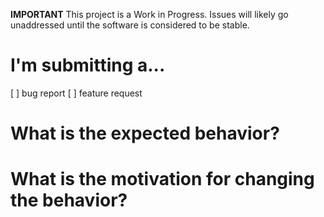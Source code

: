 **IMPORTANT** This project is a Work in Progress. Issues will likely go unaddressed until the software is considered to be stable.

# I'm submitting a...
[ ] bug report
[ ] feature request

# What is the expected behavior?

# What is the motivation for changing the behavior?


